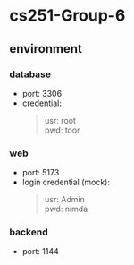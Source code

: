 # cs251-Group-6
## environment
### database
* port: 3306
* credential:  
    >usr: root  
    pwd: toor
### web
* port: 5173
* login credential (mock):  
    >usr: Admin   
    pwd: nimda
### backend
* port: 1144
